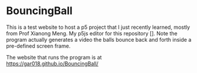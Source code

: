 # BouncingBall

This is a test website to host a p5 project that I just recently learned, mostly from Prof Xianong Meng. My p5js editor for this repository []. 
Note the program actually generates a video the balls bounce back and forth inside a pre-defined screen frame.

The website that runs the program is at https://gar018.github.io/BouncingBall/
